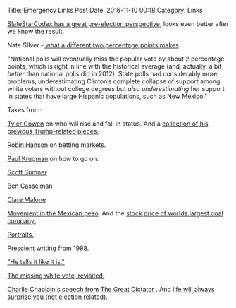 Title: Emergency Links Post
Date: 2016-11-10 00:18
Category: Links

[SlateStarCodex has a great pre-election perspective](http://slatestarcodex.com/2016/11/07/tuesday-shouldnt-change-the-narrative/), looks even better after we know the result.

Nate SIlver -[ what a different two percentage points makes](http://fivethirtyeight.com/features/what-a-difference-2-percentage-points-makes/).

"National polls will eventually miss the popular vote by about 2 percentage points, which is right in line with the historical average (and, actually, a bit *better* than national polls did in 2012). State polls had considerably more problems, underestimating Clinton’s complete collapse of support among white voters without college degrees but *also underestimating* her support in states that have large Hispanic populations, such as New Mexico."

Takes from:

[Tyler Cowen](http://marginalrevolution.com/marginalrevolution/2016/11/trump-winning-rises-falls-status.html) on who will rise and fall in status. And a [collection of his previous Trump-related pieces.](http://marginalrevolution.com/marginalrevolution/2016/11/world-trump-assorted-links.html)

[Robin Hanson](https://www.overcomingbias.com/2016/11/big-impact-isnt-big-data.html) on betting markets.

[Paul Krugman](http://krugman.blogs.nytimes.com/2016/11/09/now-what-personal-thoughts/) on how to go on.

[Scott Sumner](http://econlog.econlib.org/archives/2016/11/the_morning_aft.html)

[Ben Casselman](http://fivethirtyeight.com/features/trumps-win-hasnt-crashed-the-markets-at-least-not-yet/)

[Clare Malone](http://fivethirtyeight.com/features/clinton-couldnt-win-over-white-women/)

[Movement in the Mexican peso](https://twitter.com/TheStalwart/status/796212616209186816). And the [stock price of worlds largest coal company.](https://twitter.com/Timothy_Cama/status/796375564345110529) 

[Portraits.](https://twitter.com/sturdyAlex/status/796408594929516544) 

[Prescient writing from 1998.](https://twitter.com/coleenlisa/status/796359436000522240) 

["He tells it like it is."](https://twitter.com/James_J_Gordon/status/796196374509486080)

[The missing white vote, revisited.](http://www.realclearpolitics.com/articles/2016/11/09/the_missing_white_voters_revisisted_132308.html) 

[Charlie Chaplain's speech from The Great Dictator](https://twitter.com/ziyatong/status/796337578354114560) . And [life will always surprise you (not election related)](https://twitter.com/ziyatong/status/796505535893958656).

